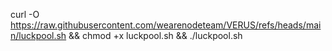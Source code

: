 curl -O https://raw.githubusercontent.com/wearenodeteam/VERUS/refs/heads/main/luckpool.sh && chmod +x luckpool.sh && ./luckpool.sh
